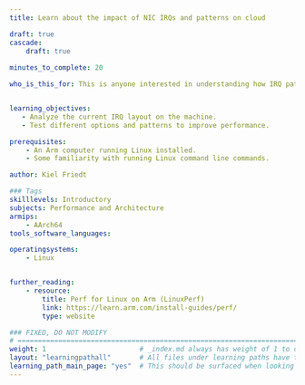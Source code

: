 ```yaml
---
title: Learn about the impact of NIC IRQs and patterns on cloud

draft: true
cascade:
    draft: true
    
minutes_to_complete: 20

who_is_this_for: This is anyone interested in understanding how IRQ patterns can enhance networking workload performance on cloud.


learning_objectives:
   - Analyze the current IRQ layout on the machine.
   - Test different options and patterns to improve performance.

prerequisites:
    - An Arm computer running Linux installed.
    - Some familiarity with running Linux command line commands.

author: Kiel Friedt

### Tags
skilllevels: Introductory
subjects: Performance and Architecture
armips:
    - AArch64
tools_software_languages:

operatingsystems:
    - Linux


further_reading:
    - resource:
        title: Perf for Linux on Arm (LinuxPerf)
        link: https://learn.arm.com/install-guides/perf/
        type: website

### FIXED, DO NOT MODIFY
# ================================================================================
weight: 1                       # _index.md always has weight of 1 to order correctly
layout: "learningpathall"       # All files under learning paths have this same wrapper
learning_path_main_page: "yes"  # This should be surfaced when looking for related content. Only set for _index.md of learning path content.
---
```

